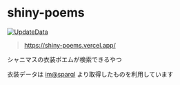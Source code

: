 # shiny-poems

[![UpdateData](https://github.com/arrow2nd/shiny-poems/actions/workflows/update-data.yaml/badge.svg)](https://github.com/arrow2nd/shiny-poems/actions/workflows/update-data.yaml)

> https://shiny-poems.vercel.app/

シャニマスの衣装ポエムが検索できるやつ

衣装データは [im@sparql](https://sparql.crssnky.xyz/imas/) より取得したものを利用しています
